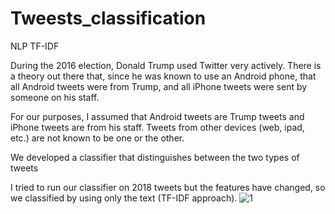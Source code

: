 # Tweests_classification
NLP TF-IDF 

During the 2016 election, Donald Trump used Twitter very actively. There is a theory out there
that, since he was known to use an Android phone, that all Android tweets were from Trump,
and all iPhone tweets were sent by someone on his staff.

For our purposes, I assumed that Android tweets are Trump tweets and iPhone
tweets are from his staff. Tweets from other devices (web, ipad, etc.) are not known
to be one or the other.

We developed a classifier that distinguishes between the two
types of tweets

I tried to run our classifier on 2018 tweets but the features have changed, so we classified by using only the text (TF-IDF approach).
![1](https://user-images.githubusercontent.com/73366841/123233026-63faa480-d4e2-11eb-8d90-d5affb7902fc.jpg)
